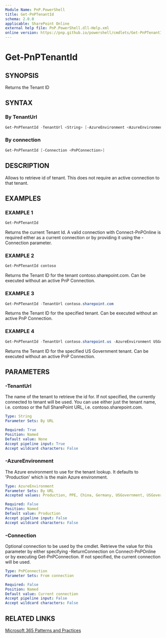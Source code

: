 ```yaml
---
Module Name: PnP.PowerShell
title: Get-PnPTenantId
schema: 2.0.0
applicable: SharePoint Online
external help file: PnP.PowerShell.dll-Help.xml
online version: https://pnp.github.io/powershell/cmdlets/Get-PnPTenantId.html
---
```

 
# Get-PnPTenantId

## SYNOPSIS
Returns the Tenant ID

## SYNTAX

### By TenantUrl
```powershell
Get-PnPTenantId -TenantUrl <String> [-AzureEnvironment <AzureEnvironment>]
```

### By connection
```powershell
Get-PnPTenantId [-Connection <PnPConnection>]
```

## DESCRIPTION

Allows to retrieve id of tenant. This does not require an active connection to that tenant.

## EXAMPLES

### EXAMPLE 1
```powershell
Get-PnPTenantId
```

Returns the current Tenant Id. A valid connection with Connect-PnPOnline is required either as a current connection or by providing it using the -Connection parameter.

### EXAMPLE 2
```powershell
Get-PnPTenantId contoso
```

Returns the Tenant ID for the tenant contoso.sharepoint.com. Can be executed without an active PnP Connection.

### EXAMPLE 3
```powershell
Get-PnPTenantId -TenantUrl contoso.sharepoint.com
```

Returns the Tenant ID for the specified tenant. Can be executed without an active PnP Connection.

### EXAMPLE 4
```powershell
Get-PnPTenantId -TenantUrl contoso.sharepoint.us -AzureEnvironment USGovernment
```

Returns the Tenant ID for the specified US Government tenant. Can be executed without an active PnP Connection.

## PARAMETERS

### -TenantUrl
The name of the tenant to retrieve the id for. If not specified, the currently connected to tenant will be used. You can use either just the tenant name, i.e. contoso or the full SharePoint URL, i.e. contoso.sharepoint.com.

```yaml
Type: String
Parameter Sets: By URL

Required: True
Position: Named
Default value: None
Accept pipeline input: True
Accept wildcard characters: False
```

### -AzureEnvironment
The Azure environment to use for the tenant lookup. It defaults to 'Production' which is the main Azure environment.

```yaml
Type: AzureEnvironment
Parameter Sets: By URL
Accepted values: Production, PPE, China, Germany, USGovernment, USGovernmentHigh, USGovernmentDoD

Required: False
Position: Named
Default value: Production
Accept pipeline input: False
Accept wildcard characters: False
```

### -Connection
Optional connection to be used by the cmdlet. Retrieve the value for this parameter by either specifying -ReturnConnection on Connect-PnPOnline or by executing Get-PnPConnection. If not specified, the current connection will be used.

```yaml
Type: PnPConnection
Parameter Sets: From connection

Required: False
Position: Named
Default value: Current connection
Accept pipeline input: False
Accept wildcard characters: False
```

## RELATED LINKS

[Microsoft 365 Patterns and Practices](https://aka.ms/m365pnp)